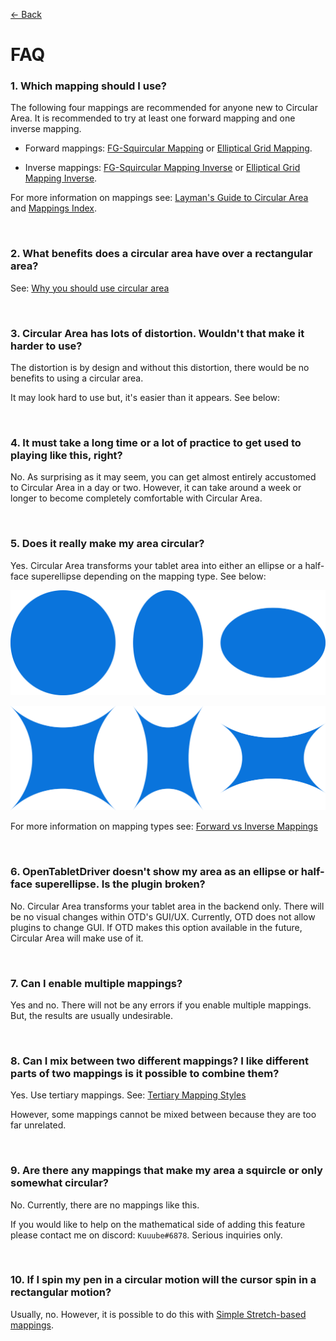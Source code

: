 [<- Back](https://github.com/Kuuuube/Circular_Area/blob/main/README.md#circular-area-plugin-for-opentabletdriver-)

# FAQ

### 1. Which mapping should I use?

The following four mappings are recommended for anyone new to Circular Area. It is recommended to try at least one forward mapping and one inverse mapping.

- Forward mappings: [FG-Squircular Mapping](https://github.com/Kuuuube/Circular_Area/blob/main/wiki/mappings/fg_squircular_mapping.md#fg-squircular-mapping) or [Elliptical Grid Mapping](https://github.com/Kuuuube/Circular_Area/blob/main/wiki/mappings/elliptical_grid_mapping.md#elliptical-grid-mapping).

- Inverse mappings: [FG-Squircular Mapping Inverse](https://github.com/Kuuuube/Circular_Area/blob/main/wiki/mappings/fg_squircular_mapping.md#fg-squircular-mapping-inverse) or [Elliptical Grid Mapping Inverse](https://github.com/Kuuuube/Circular_Area/blob/main/wiki/mappings/elliptical_grid_mapping.md#elliptical-grid-mapping-inverse).

For more information on mappings see: [Layman's Guide to Circular Area](https://github.com/Kuuuube/Circular_Area/blob/main/wiki/layman_s_guide_to_circular_area.md#laymans-guide-to-circular-area) and [Mappings Index](https://github.com/Kuuuube/Circular_Area/blob/main/wiki/mappings_index.md#mappings-index).

<br>

### 2. What benefits does a circular area have over a rectangular area?

See: [Why you should use circular area](https://github.com/Kuuuube/Circular_Area/blob/main/wiki/layman_s_guide_to_circular_area.md#why-you-should-use-circular-area)

<br>

### 3. Circular Area has lots of distortion. Wouldn't that make it harder to use?

The distortion is by design and without this distortion, there would be no benefits to using a circular area.

It may look hard to use but, it's easier than it appears. See below:

<br>

### 4. It must take a long time or a lot of practice to get used to playing like this, right?

No. As surprising as it may seem, you can get almost entirely accustomed to Circular Area in a day or two. However, it can take around a week or longer to become completely comfortable with Circular Area.

<br>

### 5. Does it really make my area circular?

Yes. Circular Area transforms your tablet area into either an ellipse or a half-face superellipse depending on the mapping type. See below:

![](https://raw.githubusercontent.com/Kuuuube/Circular_Area/main/wiki/images/area_visualizations/ellipse_transformation_examples.png)

![](https://raw.githubusercontent.com/Kuuuube/Circular_Area/main/wiki/images/area_visualizations/half-face_superellipse_transformation_examples.png)

For more information on mapping types see: [Forward vs Inverse Mappings](https://github.com/Kuuuube/Circular_Area/blob/main/wiki/layman_s_guide_to_circular_area.md#forward-vs-inverse-mappings)

<br>

### 6. OpenTabletDriver doesn't show my area as an ellipse or half-face superellipse. Is the plugin broken?

No. Circular Area transforms your tablet area in the backend only. There will be no visual changes within OTD's GUI/UX. Currently, OTD does not allow plugins to change GUI. If OTD makes this option available in the future, Circular Area will make use of it.

<br>

### 7. Can I enable multiple mappings?

Yes and no. There will not be any errors if you enable multiple mappings. But, the results are usually undesirable.

<br>

### 8. Can I mix between two different mappings? I like different parts of two mappings is it possible to combine them?

Yes. Use tertiary mappings. See: [Tertiary Mapping Styles](https://github.com/Kuuuube/Circular_Area/blob/main/wiki/layman_s_guide_to_circular_area.md#tertiary-mapping-styles)

However, some mappings cannot be mixed between because they are too far unrelated.

<br>

### 9. Are there any mappings that make my area a squircle or only somewhat circular?

No. Currently, there are no mappings like this.

If you would like to help on the mathematical side of adding this feature please contact me on discord: `Kuuube#6878`. Serious inquiries only.

<br>

### 10. If I spin my pen in a circular motion will the cursor spin in a rectangular motion?

Usually, no. However, it is possible to do this with [Simple Stretch-based mappings](https://github.com/Kuuuube/Circular_Area/blob/main/wiki/mappings_index.md#simple-stretch).
